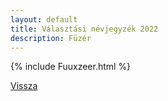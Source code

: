 ```yaml
---
layout: default
title: Választási névjegyzék 2022
description: Füzér
---
```


{% include Fuuxzeer.html %}

[Vissza](./)